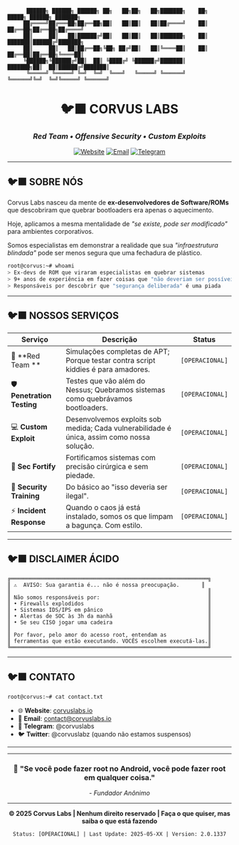 ```
      ██████╗ ██████╗ ██████╗ ██╗   ██╗██╗   ██╗███████╗    ██╗      █████╗ ██████╗ ███████╗
     ██╔════╝██╔═══██╗██╔══██╗██║   ██║██║   ██║██╔════╝    ██║     ██╔══██╗██╔══██╗██╔════╝
     ██║     ██║   ██║██████╔╝██║   ██║██║   ██║███████╗    ██║     ███████║██████╔╝███████╗
     ██║     ██║   ██║██╔══██╗╚██╗ ██╔╝██║   ██║╚════██║    ██║     ██╔══██║██╔══██╗╚════██║
     ╚██████╗╚██████╔╝██║  ██║ ╚████╔╝ ╚██████╔╝███████║    ███████╗██║  ██║██████╔╝███████║
      ╚═════╝ ╚═════╝ ╚═╝  ╚═╝  ╚═══╝   ╚═════╝ ╚══════╝    ╚══════╝╚═╝  ╚═╝╚═════╝ ╚══════╝
```

<div align="center">

# 🐦‍⬛ **CORVUS LABS**
### *Red Team • Offensive Security • Custom Exploits*

[![Website](https://img.shields.io/badge/Website-corvuslabs.io-00ff41?style=for-the-badge&logo=firefox&logoColor=black)](https://corvuslabs.io)
[![Email](https://img.shields.io/badge/Contact-corvuslabs.io-ff0040?style=for-the-badge&logo=gmail&logoColor=white)](mailto:contact@corvuslabs.io)
[![Telegram](https://img.shields.io/badge/Telegram-@corvuslabs-00ffff?style=for-the-badge&logo=telegram&logoColor=black)](https://t.me/corvuslabs)

</div>

---

## 🐦‍⬛ **SOBRE NÓS**

Corvus Labs nasceu da mente de **ex-desenvolvedores de Software/ROMs** que descobriram que quebrar bootloaders era apenas o aquecimento. 

Hoje, aplicamos a mesma mentalidade de *"se existe, pode ser modificado"* para ambientes corporativos.

Somos especialistas em demonstrar a realidade que sua *"infraestrutura blindada"* pode ser menos segura que uma fechadura de plástico.

```bash
root@corvus:~# whoami
> Ex-devs de ROM que viraram especialistas em quebrar sistemas
> 9+ anos de experiência em fazer coisas que "não deveriam ser possíveis"
> Responsáveis por descobrir que "segurança deliberada" é uma piada
```

---

## 🐦‍⬛ **NOSSOS SERVIÇOS**

| Serviço | Descrição | Status |
|---------|-----------|--------|
| 🎯 **Red Team ** | Simulações completas de APT; Porque testar contra script kiddies é para amadores. | `[OPERACIONAL]` |
| 🛡️ **Penetration Testing** | Testes que vão além do Nessus; Quebramos sistemas como quebrávamos bootloaders. | `[OPERACIONAL]` |
| 💻 **Custom Exploit** | Desenvolvemos exploits sob medida; Cada vulnerabilidade é única, assim como nossa solução. | `[OPERACIONAL]` |
| 🔧 **Sec Fortify** | Fortificamos sistemas com precisão cirúrgica e sem piedade. | `[OPERACIONAL]` |
| 👥 **Security Training** | Do básico ao "isso deveria ser ilegal".  | `[OPERACIONAL]` |
| ⚡ **Incident Response** | Quando o caos já está instalado, somos os que limpam a bagunça. Com estilo. | `[OPERACIONAL]` |

---

## 🐦‍⬛ **DISCLAIMER ÁCIDO**

```
╔══════════════════════════════════════════════════════════════╗
║ ⚠️  AVISO: Sua garantia é... não é nossa preocupação.       ║
║                                                              ║
║ Não somos responsáveis por:                                  ║
║ • Firewalls explodidos                                       ║
║ • Sistemas IDS/IPS em pânico                                 ║
║ • Alertas de SOC às 3h da manhã                              ║
║ • Se seu CISO jogar uma cadeira                              ║
║                                                              ║
║ Por favor, pelo amor do acesso root, entendam as             ║
║ ferramentas que estão executando. VOCÊS escolhem executá-las.║
╚══════════════════════════════════════════════════════════════╝
```

---

## 🐦‍⬛ **CONTATO**

```bash
root@corvus:~# cat contact.txt
```

- 🌐 **Website**: [corvuslabs.io](https://corvuslabs.io)
- 📧 **Email**: contact@corvuslabs.io
- 💬 **Telegram**: @corvuslabs
- 🐦 **Twitter**: @corvuslabz (quando não estamos suspensos)

---


---

<div align="center">

### 🖤 **"Se você pode fazer root no Android, você pode fazer root em qualquer coisa."**

*- Fundador Anônimo*

---

**© 2025 Corvus Labs | Nenhum direito reservado | Faça o que quiser, mas saiba o que está fazendo**

```
Status: [OPERACIONAL] | Last Update: 2025-05-XX | Version: 2.0.1337
```

</div>
